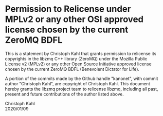 # Permission to Relicense under MPLv2 or any other OSI approved license chosen by the current ZeroMQ BDFL

This is a statement by Christoph Kahl that grants permission to relicense its copyrights in the libzmq C++ library (ZeroMQ) under the Mozilla Public License v2 (MPLv2) or any other Open Source Initiative approved license chosen by the current ZeroMQ BDFL (Benevolent Dictator for Life).

A portion of the commits made by the Github handle "kanonet", with commit author "Christoph Kahl", are copyright of Christoph Kahl. This document hereby grants the libzmq project team to relicense libzmq, including all past, present and future contributions of the author listed above.

Christoph Kahl  
2020/01/09